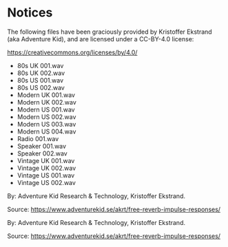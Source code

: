 # Notices

The following files have been graciously provided by Kristoffer Ekstrand (aka Adventure Kid),
and are licensed under a CC-BY-4.0 license:

<https://creativecommons.org/licenses/by/4.0/>

- 80s UK 001.wav
- 80s UK 002.wav
- 80s US 001.wav
- 80s US 002.wav
- Modern UK 001.wav
- Modern UK 002.wav
- Modern US 001.wav
- Modern US 002.wav
- Modern US 003.wav
- Modern US 004.wav
- Radio 001.wav
- Speaker 001.wav
- Speaker 002.wav
- Vintage UK 001.wav
- Vintage UK 002.wav
- Vintage US 001.wav
- Vintage US 002.wav

By:  Adventure Kid Research & Technology, Kristoffer Ekstrand.

Source: <https://www.adventurekid.se/akrt/free-reverb-impulse-responses/>

By:  Adventure Kid Research & Technology, Kristoffer Ekstrand.

Source: <https://www.adventurekid.se/akrt/free-reverb-impulse-responses/>
